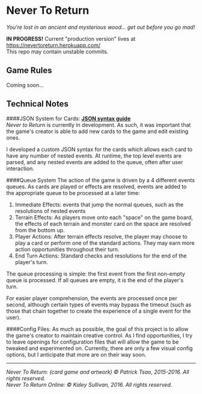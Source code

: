 # Never To Return
*You're lost in an ancient and mysterious wood... get out before you go mad!*

**IN PROGRESS!**
Current "production version" lives at https://nevertoreturn.herokuapp.com/  
This repo may contain unstable commits.

## Game Rules
Coming soon...

## Technical Notes
####JSON System for Cards: [**JSON syntax guide**](https://docs.google.com/document/d/1hS38KcjNmm6i4NQlNZo44gbabTOJXdh_yg72WQfPOSQ/edit?usp=sharing)  
*Never to Return* is currently in development. As such, it was important that the game's creator is able to add new cards to the game and edit existing ones.

I developed a custom JSON syntax for the cards which allows each card to have any number of nested events. At runtime, the top level events are parsed, and any nested events are added to the queue, often after user interaction.  


####Queue System
The action of the game is driven by a 4 different events queues. As cards are played or effects are resolved, events are added to the appropriate queue to be processed at a later time:
  1. Immediate Effects: events that jump the normal queues, such as the resolutions of nested events
  2. Terrain Effects: As players move onto each "space" on the game board, the effects of each terrain and monster card on the space are resolved from the bottom up. 
  3. Player Actions: After terrain effects resolve, the player may choose to play a card or perform one of the standard actions. They may earn more action opportunities throughout their turn.
  4. End Turn Actions: Standard checks and resolutions for the end of the player's turn.

The queue processing is simple: the first event from the first non-empty queue is processed. If all queues are empty, it is the end of the player's turn.

For easier player comprehension, the events are processed once per second, although certain types of events may bypass the timeout (such as those that chain together to create the experience of a single event for the user).

####Config Files:
As much as possible, the goal of this project is to allow the game's creator to maintain creative control. As I find opportunities, I try to leave openings for configuration files that will allow the game to be tweaked and experimented on. Currently, there are only a few visual config options, but I anticipate that more are on their way soon.



---
*Never To Return: (card game and artwork) © Patrick Tsao, 2015-2016. All rights reserved.*  
*Never To Return Online: © Kaley Sullivan, 2016. All rights reserved.*




